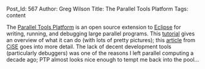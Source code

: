 Post_Id: 567
Author: Greg Wilson
Title: The Parallel Tools Platform
Tags: content

<p>The <a href="http://www.eclipse.org/ptp/index.php">Parallel Tools Platform</a> is an open source extension to <a href="http://www.eclipse.org">Eclipse</a> for writing, running, and debugging large parallel programs.  This <a href="http://assets.en.oreilly.com/1/event/12/Eclipse%20and%20the%20Parallel%20Tools%20Platform%20Presentation.pdf">tutorial</a> gives an overview of what it can do (with lots of pretty pictures); this <a href="http://www.computer.org/portal/site/cise/menuitem.92a12adebee18778161489108bcd45f3/index.jsp?&amp;pName=cise_level1_article&amp;TheCat=1001&amp;path=cise/2006/v8n4&amp;file=sci.xml&amp;">article</a> from <a href="http://www.computer.org/portal/site/cise">CiSE</a> goes into more detail.  The lack of decent development tools (particularly debuggers) was one of the reasons I left parallel computing a decade ago; PTP almost looks nice enough to tempt me back into the pool...</p>
